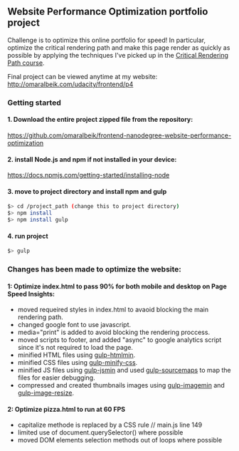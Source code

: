 ## Website Performance Optimization portfolio project

Challenge is to optimize this online portfolio for speed! In particular, optimize the critical rendering path and make this page render as quickly as possible by applying the techniques I've picked up in the [Critical Rendering Path course](https://www.udacity.com/course/ud884).

Final project can be viewed anytime at my website:
http://omaralbeik.com/udacity/frontend/p4


### Getting started
#### 1. Download the entire project zipped file from the repository:
https://github.com/omaralbeik/frontend-nanodegree-website-performance-optimization


#### 2. install Node.js and npm if not installed in your device:
https://docs.npmjs.com/getting-started/installing-node


#### 3. move to project directory and install npm and gulp

  ``` bash
  $> cd /project_path (change this to project directory)
  $> npm install
  $> npm install gulp
  ```

#### 4. run project

  ``` bash
  $> gulp
  ```

### Changes has been made to optimize the website:

#### 1: Optimize index.html to pass 90% for both mobile and desktop on Page Speed Insights:
+ moved requeired styles in index.html to avaoid blocking the main rendering path.
+ changed google font to use javascript.
+ media="print" is added to avoid blocking the rendering proccess.
+ moved scripts to footer, and added "async" to google analytics script since it's not required to load the page.
+ minified HTML files using [gulp-htmlmin](https://www.npmjs.com/package/gulp-htmlmin).
+ minified CSS files using [gulp-minify-css](https://www.npmjs.com/package/gulp-minify-css).
+ minified JS files using [gulp-jsmin](https://www.npmjs.com/package/gulp-jsmin) and used [gulp-sourcemaps](https://www.npmjs.com/package/gulp-sourcemaps) to map the files for easier debugging.
+ compressed and created thumbnails images using [gulp-imagemin](https://www.npmjs.com/package/gulp-imagemin) and [gulp-image-resize](https://www.npmjs.com/package/gulp-image-resize).


#### 2: Optimize pizza.html to run at 60 FPS
+ capitalize methode is replaced by a CSS rule // main.js line 149
+ limited use of document.querySelector() where possible
+ moved DOM elements selection methods out of loops where possible
